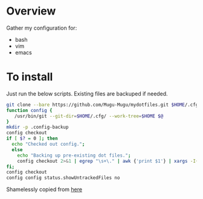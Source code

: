 # Overview
Gather my configuration for:
* bash
* vim
* emacs

# To install
Just run the below scripts. Existing files are backuped if needed.

```bash
git clone --bare https://github.com/Mugu-Mugu/mydotfiles.git $HOME/.cfg
function config {
   /usr/bin/git --git-dir=$HOME/.cfg/ --work-tree=$HOME $@
}
mkdir -p .config-backup
config checkout
if [ $? = 0 ]; then
  echo "Checked out config.";
  else
    echo "Backing up pre-existing dot files.";
    config checkout 2>&1 | egrep "\s+\." | awk {'print $1'} | xargs -I{} mv {} .config-backup/{}
fi;
config checkout
config config status.showUntrackedFiles no
```

Shamelessly copied from [here](https://developer.atlassian.com/blog/2016/02/best-way-to-store-dotfiles-git-bare-repo/)

